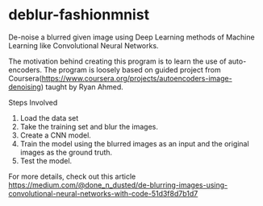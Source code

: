 # deblur-fashionmnist
De-noise a blurred given image using Deep Learning methods of Machine Learning like Convolutional Neural Networks.

The motivation behind creating this program is to learn the use of auto-encoders. The program is loosely based on guided project from Coursera(https://www.coursera.org/projects/autoencoders-image-denoising) taught by Ryan Ahmed.

Steps Involved

1. Load the data set
2. Take the training set and blur the images.
3. Create a CNN model.
4. Train the model using the blurred images as an input and the original images as the ground truth.
5. Test the model.

For more details, check out this article https://medium.com/@done_n_dusted/de-blurring-images-using-convolutional-neural-networks-with-code-51d3f8d7b1d7
